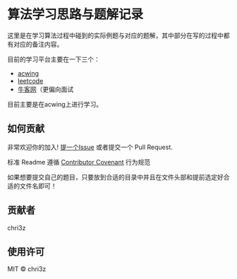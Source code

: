 # 算法学习思路与题解记录

这里是在学习算法过程中碰到的实际例题与对应的题解，其中部分在写的过程中都有对应的备注内容。

目前的学习平台主要在一下三个：
- [acwing]( https://www.acwing.com/)
- [leetcode](https://leetcode-cn.com/?utm_source=LCUS&amp;utm_medium=banner_redirect&amp;utm_campaign=transfer2china)
- [牛客网]( https://www.nowcoder.com/)（更偏向面试


目前主要是在acwing上进行学习。

## 如何贡献

非常欢迎你的加入! [提一个Issue](https://github.com/chris3will/algorithmStudy/issues/new) 或者提交一个 Pull Request.

标准 Readme 遵循 [Contributor Covenant](http://contributor-covenant.org/version/1/3/0/) 行为规范

如果想要提交自己的题目，只要放到合适的目录中并且在文件头部和提前选定好合适的文件名即可！

## 贡献者

chri3z

## 使用许可

MIT © chri3z